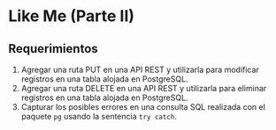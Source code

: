 # Like Me (Parte II)

## Requerimientos

1. Agregar una ruta PUT en una API REST y utilizarla para modificar registros en una tabla alojada en PostgreSQL.  
2. Agregar una ruta DELETE en una API REST y utilizarla para eliminar registros en una tabla alojada en PostgreSQL.  
3. Capturar los posibles errores en una consulta SQL realizada con el paquete `pg` usando la sentencia `try catch`.
